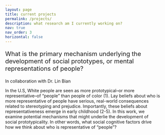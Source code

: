 ```yaml
---
layout: page
title: current projects
permalink: /projects/
description: what research am I currently working on?
nav: true
nav_order: 3
horizontal: false
---
```

<p style="font-size:20px">What is the primary mechanism underlying the development of social prototypes, or mental representations of people?</p>  
In collaboration with Dr. Lin Bian 


In the U.S, White people are seen as more prototypical–or more representative–of “people” than people of color (1). Lay beliefs about who is more representative of people have serious, real-world consequences related to stereotyping and prejudice. Importantly, these beliefs about representativeness emerge in early childhood (2-5). In this work, we examine potential mechanisms that might underlie the development of social prototypicality. In other words, what social cognitive factors drive how we think about who is representative of “people”? 
